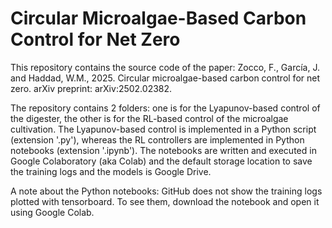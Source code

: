 # Circular Microalgae-Based Carbon Control for Net Zero
This repository contains the source code of the paper: Zocco, F., García, J. and Haddad, W.M., 2025. Circular microalgae-based carbon control for net zero. arXiv preprint: arXiv:2502.02382.

The repository contains 2 folders: one is for the Lyapunov-based control of the digester, the other is for the RL-based control of the microalgae cultivation. The Lyapunov-based control is implemented in a Python script (extension '.py'), whereas the RL controllers are implemented in Python notebooks (extension '.ipynb'). The notebooks are written and executed in Google Colaboratory (aka Colab) and the default storage location to save the training logs and the models is Google Drive. 

A note about the Python notebooks: GitHub does not show the training logs plotted with tensorboard. To see them, download the notebook and open it using Google Colab.  
